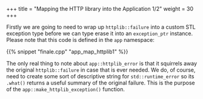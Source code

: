 +++
title = "Mapping the HTTP library into the Application 1/2"
weight = 30
+++

Firstly we are going to need to wrap up `httplib::failure` into a custom
STL exception type before we can type erase it into an `exception_ptr`
instance. Please note that this code is defined in the `app` namespace:

{{% snippet "finale.cpp" "app_map_httplib1" %}}

The only real thing to note about `app::httplib_error` is that it squirrels away
the original `httplib::failure` in case that is ever needed. We do, of
course, need to create some sort of descriptive string for `std::runtime_error`
so its `.what()` returns a useful summary of the original failure. This
is the purpose of the `app::make_httplib_exception()` function.

